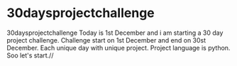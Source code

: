 # 30daysprojectchallenge
30daysprojectchallenge
Today is 1st December and  i am starting a 30 day project challenge.
Challenge start on 1st December and end on 30st December.
Each unique day with unique project.
Project language is python.
Soo let's start.//
